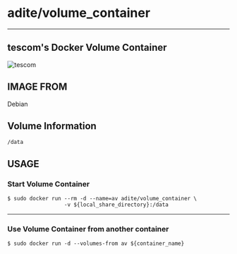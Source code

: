 # adite/volume_container
---
## tescom's Docker Volume Container 
![tescom](https://en.gravatar.com/userimage/96759029/aa4308f795041de37cc2fedf0d1071ca?size=128)

## IMAGE FROM
Debian

## Volume Information
```shell
/data
```

## USAGE
### Start Volume Container
```shell
$ sudo docker run --rm -d --name=av adite/volume_container \
                  -v ${local_share_directory}:/data
```
---
### Use Volume Container from another container
```shell
$ sudo docker run -d --volumes-from av ${container_name}
```
